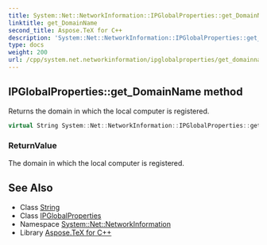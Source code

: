 ```yaml
---
title: System::Net::NetworkInformation::IPGlobalProperties::get_DomainName method
linktitle: get_DomainName
second_title: Aspose.TeX for C++
description: 'System::Net::NetworkInformation::IPGlobalProperties::get_DomainName method. Returns the domain in which the local computer is registered in C++.'
type: docs
weight: 200
url: /cpp/system.net.networkinformation/ipglobalproperties/get_domainname/
---
```

## IPGlobalProperties::get_DomainName method


Returns the domain in which the local computer is registered.

```cpp
virtual String System::Net::NetworkInformation::IPGlobalProperties::get_DomainName()
```


### ReturnValue

The domain in which the local computer is registered.

## See Also

* Class [String](../../../system/string/)
* Class [IPGlobalProperties](../)
* Namespace [System::Net::NetworkInformation](../../)
* Library [Aspose.TeX for C++](../../../)
